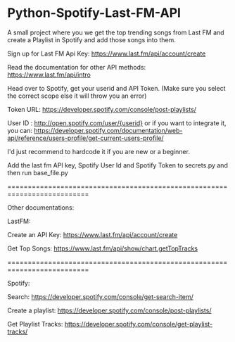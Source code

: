 # Python-Spotify-Last-FM-API
A small project where you we get the top trending songs from Last FM and create a Playlist in Spotify and add those songs into them.

Sign up for Last FM Api Key: https://www.last.fm/api/account/create

Read the documentation for other API methods: https://www.last.fm/api/intro

Head over to Spotify, get your userid and API Token.  (Make sure you select the correct scope else it will throw you an error)

Token URL: https://developer.spotify.com/console/post-playlists/

User ID : http://open.spotify.com/user/{userid}
or if you want to integrate it, you can: https://developer.spotify.com/documentation/web-api/reference/users-profile/get-current-users-profile/

I'd just recommend to hardcode it if you are new or a beginner.

Add the last fm API key, Spotify User Id and Spotify Token to secrets.py and then run base_file.py

==========================================================================

Other documentations:

LastFM:

Create an API Key: https://www.last.fm/api/account/create

Get Top Songs: https://www.last.fm/api/show/chart.getTopTracks

==========================================================================

Spotify: 

Search: https://developer.spotify.com/console/get-search-item/

Create a playlist: https://developer.spotify.com/console/post-playlists/

Get Playlist Tracks: https://developer.spotify.com/console/get-playlist-tracks/





